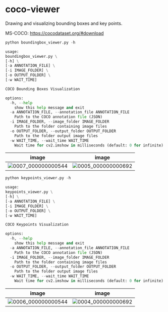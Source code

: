 # coco-viewer
Drawing and visualizing bounding boxes and key points.

MS-COCO: https://cocodataset.org/#download

```python
python boundingbox_viewer.py -h

usage:
boundingbox_viewer.py \
[-h] \
[-a ANNOTATION_FILE] \
[-i IMAGE_FOLDER] \
[-o OUTPUT_FOLDER] \
[-w WAIT_TIME]

COCO Bounding Boxes Visualization

options:
  -h, --help
    show this help message and exit
  -a ANNOTATION_FILE, --annotation_file ANNOTATION_FILE
    Path to the COCO annotation file (JSON)
  -i IMAGE_FOLDER, --image_folder IMAGE_FOLDER
    Path to the folder containing image files
  -o OUTPUT_FOLDER, --output_folder OUTPUT_FOLDER
    Path to the folder output image files
  -w WAIT_TIME, --wait_time WAIT_TIME
    Wait time for cv2.imshow in milliseconds (default: 0 for infinite)
```

|image|image|
|:-:|:-:|
|![0007_000000000544](https://github.com/user-attachments/assets/c0baa273-4a68-49e2-bd30-0ce8cda5483a)|![0005_000000000692](https://github.com/user-attachments/assets/54ad1f2a-578b-4dc4-af82-80bbf8dbc853)|

```python
python keypoints_viewer.py -h

usage:
keypoints_viewer.py \
[-h] \
[-a ANNOTATION_FILE] \
[-i IMAGE_FOLDER] \
[-o OUTPUT_FOLDER] \
[-w WAIT_TIME]

COCO Keypoints Visualization

options:
  -h, --help
    show this help message and exit
  -a ANNOTATION_FILE, --annotation_file ANNOTATION_FILE
    Path to the COCO annotation file (JSON)
  -i IMAGE_FOLDER, --image_folder IMAGE_FOLDER
    Path to the folder containing image files
  -o OUTPUT_FOLDER, --output_folder OUTPUT_FOLDER
    Path to the folder output image files
  -w WAIT_TIME, --wait_time WAIT_TIME
    Wait time for cv2.imshow in milliseconds (default: 0 for infinite)
```

|image|image|
|:-:|:-:|
|![0006_000000000544](https://github.com/user-attachments/assets/6e564ec6-0a0b-478b-a3e6-d160b040452a)|![0004_000000000692](https://github.com/user-attachments/assets/fd90dca8-c93d-4741-94ff-ea12117095d6)|
